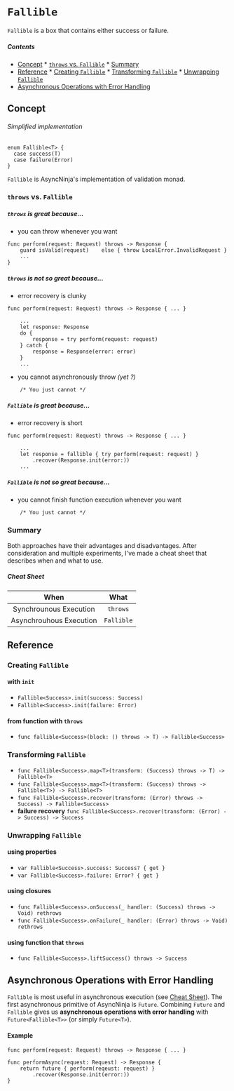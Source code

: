 # `Fallible`

`Fallible` is a box that contains either success or failure.

##### Contents
*    [Concept](#concept)
    *    [`throws` vs. `Fallible`](#throws-vs-fallible)
    *     [Summary](#summary)
*    [Reference](#reference)
    *    [Creating `Fallible`](#creating-fallible)
    *     [Transforming `Fallible`](#transforming-fallible)
    *  [Unwrapping `Fallible`](#unwrapping-fallible)
*    [Asynchronous Operations with Error Handling](#asynchronous-operations-with-error-handling)

## Concept

###### Simplified implementation
```
enum Fallible<T> {
  case success(T)
  case failure(Error)
} 
``` 

`Fallible` is AsyncNinja's implementation of validation monad.
###  `throws` vs. `Fallible`

##### `throws` is great because...

*    you can throw whenever you want

```
func perform(request: Request) throws -> Response {
    guard isValid(request)    else { throw LocalError.InvalidRequest }
    ...
}
```

##### `throws` is not so great because...

*    error recovery is clunky

```
func perform(request: Request) throws -> Response { ... }

    ...
    let response: Response
    do {
        response = try perform(request: request)
    } catch {
        response = Response(error: error)
    }
    ...
```

*    you cannot asynchronously throw *(yet ?)*

```
    /* You just cannot */
```


##### `Fallible` is great because...

*    error recovery is short

```
func perform(request: Request) throws -> Response { ... }

    ...
    let response = fallible { try perform(request: request) }
        .recover(Response.init(error:))
    ...
```

##### `Fallible` is not so great because...
*    you cannot finish function execution whenever you want

```
    /* You just cannot */
```
### Summary
Both approaches have their advantages and disadvantages. After consideration and multiple experiments, I've made a cheat sheet that describes when and what to use.

##### Cheat Sheet
|When|What|
|:--:|:--:|
|Synchrounous Execution|`throws`|
|Asynchrouhous Execution|`Fallible`|

## Reference

### Creating `Fallible`

#### with `init`
*    `Fallible<Success>.init(success: Success)`
*    `Fallible<Success>.init(failure: Error)`

#### from function with `throws`
*    `func fallible<Success>(block: () throws -> T) -> Fallible<Success>`

### Transforming `Fallible`

*    `func Fallible<Success>.map<T>(transform: (Success) throws -> T) -> Fallible<T>`
*    `func Fallible<Success>.map<T>(transform: (Success) throws -> Fallible<T>) -> Fallible<T>`
*    `func Fallible<Success>.recover(transform: (Error) throws -> Success) -> Fallible<Success>`
*    **failure recovery**
    `func Fallible<Success>.recover(transform: (Error) -> Success) -> Success`
    
### Unwrapping `Fallible`    

#### using properties
*    `var Fallible<Success>.success: Success? { get }`
*    `var Fallible<Success>.failure: Error? { get }`

#### using closures
*    `func Fallible<Success>.onSuccess(_ handler: (Success) throws -> Void) rethrows`
*    `func Fallible<Success>.onFailure(_ handler: (Error) throws -> Void) rethrows`

#### using function that `throws`

*    `func Fallible<Success>.liftSuccess() throws -> Success`

## Asynchronous Operations with Error Handling
`Fallible` is most useful in asynchronous execution (see [Cheat Sheet](#cheat-sheet)). The first asynchronous primitive of AsyncNinja is `Future`. Combining `Future` and `Fallible` gives us **asynchronous operations with error handling** with `Future<Fallible<T>>` (or simply `Future<T>`).

#### Example

```
func perform(request: Request) throws -> Response { ... }

func performAsync(request: Request) -> Response {
    return future { perform(reqeust: request) }
        .recover(Response.init(error:))
}

```
